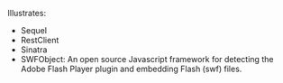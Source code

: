 Illustrates:
  * Sequel
  * RestClient
  * Sinatra
  * SWFObject: An open source Javascript framework for detecting the Adobe Flash Player plugin and embedding Flash (swf) files.
